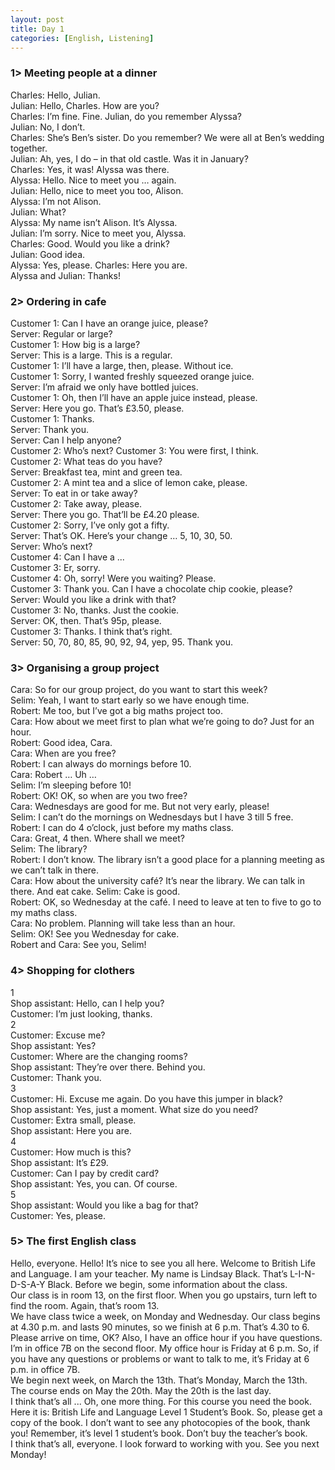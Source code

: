```yaml
---
layout: post
title: Day 1
categories: [English, Listening]
---
```

### 1> Meeting people at a dinner
Charles: Hello, Julian.  
Julian: Hello, Charles. How are you?  
Charles: I’m fine. Fine. Julian, do you remember Alyssa?  
Julian: No, I don’t.  
Charles: She’s Ben’s sister. Do you remember? We were all at Ben’s wedding together.  
Julian: Ah, yes, I do – in that old castle. Was it in January?  
Charles: Yes, it was! Alyssa was there.  
Alyssa: Hello. Nice to meet you … again.    
Julian: Hello, nice to meet you too, Alison.  
Alyssa: I’m not Alison.  
Julian: What?  
Alyssa: My name isn’t Alison. It’s Alyssa.  
Julian: I’m sorry. Nice to meet you, Alyssa.  
Charles: Good. Would you like a drink?  
Julian: Good idea.  
Alyssa: Yes, please.
Charles: Here you are.  
Alyssa and Julian: Thanks!  
### 2> Ordering in cafe
Customer 1: Can I have an orange juice, please?  
Server: Regular or large?  
Customer 1: How big is a large?  
Server: This is a large. This is a regular.  
Customer 1: I’ll have a large, then, please. Without ice.  
Customer 1: Sorry, I wanted freshly squeezed orange juice.  
Server: I’m afraid we only have bottled juices.  
Customer 1: Oh, then I’ll have an apple juice instead, please.  
Server: Here you go. That’s £3.50, please.  
Customer 1: Thanks.  
Server: Thank you.  
Server: Can I help anyone?  
Customer 2: Who’s next?
Customer 3: You were first, I think.  
Customer 2: What teas do you have?  
Server: Breakfast tea, mint and green tea.  
Customer 2: A mint tea and a slice of lemon cake, please.  
Server: To eat in or take away?  
Customer 2: Take away, please.  
Server: There you go. That’ll be £4.20 please.  
Customer 2: Sorry, I’ve only got a fifty.  
Server: That’s OK. Here’s your change … 5, 10, 30, 50.  
Server: Who’s next?  
Customer 4: Can I have a ...  
Customer 3: Er, sorry.  
Customer 4: Oh, sorry! Were you waiting? Please.  
Customer 3: Thank you. Can I have a chocolate chip cookie, please?  
Server: Would you like a drink with that?  
Customer 3: No, thanks. Just the cookie.  
Server: OK, then. That’s 95p, please.  
Customer 3: Thanks. I think that’s right.  
Server: 50, 70, 80, 85, 90, 92, 94, yep, 95. Thank you.  
### 3> Organising a group project
Cara: So for our group project, do you want to start this week?  
Selim: Yeah, I want to start early so we have enough time.  
Robert: Me too, but I’ve got a big maths project too.  
Cara: How about we meet first to plan what we’re going to do? Just for an hour.  
Robert: Good idea, Cara.  
Cara: When are you free?  
Robert: I can always do mornings before 10.  
Cara: Robert … Uh …  
Selim: I’m sleeping before 10!  
Robert: OK! OK, so when are you two free?  
Cara: Wednesdays are good for me. But not very early, please!  
Selim: I can’t do the mornings on Wednesdays but I have 3 till 5 free.
Robert: I can do 4 o’clock, just before my maths class.  
Cara: Great, 4 then. Where shall we meet?  
Selim: The library?  
Robert: I don’t know. The library isn’t a good place for a planning meeting as we can’t talk in
there.  
Cara: How about the university café? It’s near the library. We can talk in there. And eat cake.
Selim: Cake is good.  
Robert: OK, so Wednesday at the café. I need to leave at ten to five to go to my maths class.  
Cara: No problem. Planning will take less than an hour.  
Selim: OK! See you Wednesday for cake.  
Robert and Cara: See you, Selim!  
### 4> Shopping for clothers  
1  
Shop assistant: Hello, can I help you?  
Customer: I’m just looking, thanks.  
2  
Customer: Excuse me?  
Shop assistant: Yes?  
Customer: Where are the changing rooms?  
Shop assistant: They’re over there. Behind you.  
Customer: Thank you.  
3  
Customer: Hi. Excuse me again. Do you have this jumper in black?  
Shop assistant: Yes, just a moment. What size do you need?  
Customer: Extra small, please.  
Shop assistant: Here you are.  
4  
Customer: How much is this?  
Shop assistant: It’s £29.  
Customer: Can I pay by credit card?  
Shop assistant: Yes, you can. Of course.  
5  
Shop assistant: Would you like a bag for that?  
Customer: Yes, please.  
### 5> The first English class  
Hello, everyone. Hello! It’s nice to see you all here. Welcome to British Life and Language. I am
your teacher. My name is Lindsay Black. That’s L-I-N-D-S-A-Y Black. Before we begin, some
information about the class.  
Our class is in room 13, on the first floor. When you go upstairs, turn left to find the room.
Again, that’s room 13.  
We have class twice a week, on Monday and Wednesday. Our class begins at 4.30 p.m. and
lasts 90 minutes, so we finish at 6 p.m. That’s 4.30 to 6. Please arrive on time, OK?
Also, I have an office hour if you have questions. I’m in office 7B on the second floor. My office
hour is Friday at 6 p.m. So, if you have any questions or problems or want to talk to me, it’s
Friday at 6 p.m. in office 7B.  
We begin next week, on March the 13th. That’s Monday, March the 13th. The course ends on
May the 20th. May the 20th is the last day.  
I think that’s all ... Oh, one more thing. For this course you need the book. Here it is: British Life
and Language Level 1 Student’s Book. So, please get a copy of the book. I don’t want to see
any photocopies of the book, thank you! Remember, it’s level 1 student’s book. Don’t buy the
teacher’s book.  
I think that’s all, everyone. I look forward to working with you. See you next Monday!  

